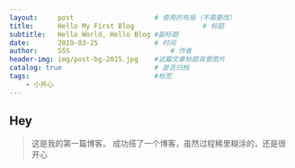 ```yaml
---
layout:     post   				    # 使用的布局（不需要改）
title:      Hello My First Blog 				# 标题 
subtitle:   Hello World, Hello Blog #副标题
date:       2019-03-25 				# 时间
author:     SSS 						# 作者
header-img: img/post-bg-2015.jpg 	#这篇文章标题背景图片
catalog: true 						# 是否归档
tags:								#标签
    - 小开心
---
```


## Hey
>这是我的第一篇博客。
成功搭了一个博客，虽然过程稀里糊涂的，还是很开心
